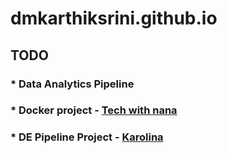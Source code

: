 # dmkarthiksrini.github.io

## TODO 

### * Data Analytics Pipeline
### * Docker project - [Tech with nana](https://www.youtube.com/@TechWorldwithNana/)
### * DE Pipeline Project - [Karolina](https://www.youtube.com/@karolinasowinska)
